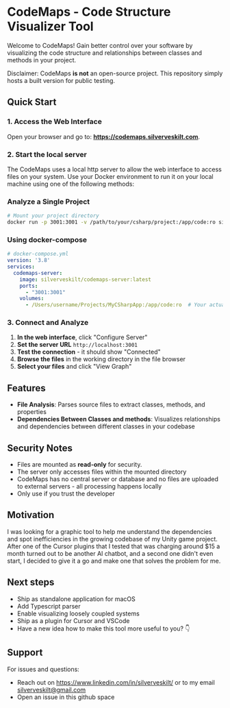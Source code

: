 # CodeMaps - Code Structure Visualizer Tool

Welcome to CodeMaps! Gain better control over your software by visualizing the code structure and relationships between classes and methods in your project.

Disclaimer: CodeMaps **is not** an open-source project. This repository simply hosts a built version for public testing.

## Quick Start

### 1. Access the Web Interface
Open your browser and go to: **https://codemaps.silverveskilt.com**.

### 2. Start the local server
The CodeMaps uses a local http server to allow the web interface to access files on your system. Use your Docker environment to run it on your local machine using one of the following methods:

### Analyze a Single Project
```bash
# Mount your project directory
docker run -p 3001:3001 -v /path/to/your/csharp/project:/app/code:ro silverveskilt/codemaps-server:latest
```

### Using docker-compose
```yaml
# docker-compose.yml
version: '3.8'
services:
  codemaps-server:
    image: silverveskilt/codemaps-server:latest
    ports:
      - "3001:3001"
    volumes:
      - /Users/username/Projects/MyCSharpApp:/app/code:ro  # Your actual path here
```

### 3. Connect and Analyze

1. **In the web interface**, click "Configure Server"
2. **Set the server URL** <code>http://localhost:3001</code>
3. **Test the connection** - it should show "Connected"
4. **Browse the files** in the working directory in the file browser
5. **Select your files** and click "View Graph"


## Features

- **File Analysis**: Parses source files to extract classes, methods, and properties
- **Dependencies Between Classes and methods**: Visualizes relationships and dependencies between different classes in your codebase

## Security Notes

- Files are mounted as **read-only** for security.
- The server only accesses files within the mounted directory
- CodeMaps has no central server or database and no files are uploaded to external servers - all processing happens locally
- Only use if you trust the developer

## Motivation

I was looking for a graphic tool to help me understand the dependencies and spot inefficiencies in the growing codebase of my Unity game project. After one of the Cursor plugins that I tested that was charging around $15 a month turned out to be another AI chatbot, and a second one didn't even start, I decided to give it a go and make one that solves the problem for me.

## Next steps

- Ship as standalone application for macOS
- Add Typescript parser
- Enable visualizing loosely coupled systems
- Ship as a plugin for Cursor and VSCode  
- Have a new idea how to make this tool more useful to you? 👇

## Support

For issues and questions:
- Reach out on https://www.linkedin.com/in/silverveskilt/ or to my email silverveskilt@gmail.com
- Open an issue in this github space
